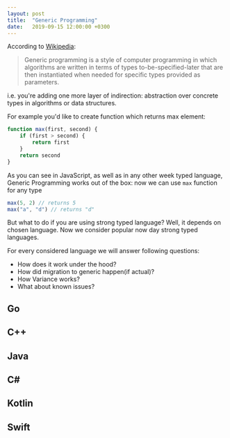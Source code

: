 ```yaml
---
layout: post
title:  "Generic Programming"
date:   2019-09-15 12:00:00 +0300
---
```


According to [Wikipedia](https://en.wikipedia.org/wiki/Generic_programming):

> Generic programming is a style of computer programming in which algorithms are written in terms of types to-be-specified-later that are then instantiated when needed for specific types provided as parameters. 

i.e. you're adding one more layer of indirection: abstraction over concrete types in algorithms or data structures.

For example you'd like to create function which returns max element:

```js
function max(first, second) {
    if (first > second) {
        return first
    }
    return second
}
```
As you can see in JavaScript, as well as in any other week typed language, Generic Programming works out of the box: now we can use `max` function for any type

```js
max(5, 2) // returns 5
max("a", "d") // returns "d"
```

But what to do if you are using strong typed language? Well, it depends on chosen language. Now we consider popular now day strong typed languages.

For every considered language we will answer following questions:
* How does it work under the hood?
* How did migration to generic happen(if actual)?
* How Variance works?
* What about known issues?

## Go

## C++

## Java

## C#

## Kotlin

## Swift